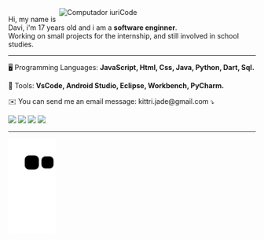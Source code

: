 <img src="https://raw.githubusercontent.com/MicaelliMedeiros/micaellimedeiros/master/image/computer-illustration.png" min-width="400px" max-width="400px" width="400px" align="right" alt="Computador iuriCode">

<p align="left"> 
  Hi, my name is Davi, i'm 17 years old and i am a <strong>software enginner</strong>.
  <br>
  Working on small projects for the internship, and still involved in school studies.
</p>
<hr>
<p align="left">
  🖥️ Programming Languages: <strong>JavaScript, Html, Css, Java, Python, Dart, Sql.</strong>
</p>

<p align="left">
  💼 Tools: <strong>VsCode, Android Studio, Eclipse, Workbench, PyCharm.</strong>
</p>

<p align="left">
  ✉️ You can send me an email message: kittri.jade@gmail.com ⤵️
</p>

<p align="left">
  <a href="mailto:kittri.jade@gmail.com" alt="Gmail">
  <img src="https://img.shields.io/badge/-Gmail-FF0000?style=flat-square&labelColor=FF0000&logo=gmail&logoColor=white&link=mailto:kittri.jade@gmail.com" /></a>

  <a href="https://www.linkedin.com/in/davi-ribeiro-09b000220/" alt="Linkedin">
  <img src="https://img.shields.io/badge/-Linkedin-0e76a8?style=flat-square&logo=Linkedin&logoColor=white&link=https://www.linkedin.com/in/davi-ribeiro-09b000220/" /></a>

  <a href="https://www.facebook.com/profile.php?id=100010020541511/" alt="Facebook">
  <img src="https://img.shields.io/badge/-Facebook-3b5998?style=flat-square&labelColor=3b5998&logo=facebook&logoColor=white&link=https://www.facebook.com/profile.php?id=100010020541511/"/></a>

  <a href="https://www.instagram.com/davi.rfa/" alt="Instagram">
  <img src="https://img.shields.io/badge/-Instagram-DF0174?style=flat-square&labelColor=DF0174&logo=instagram&logoColor=white&link=https://www.instagram.com/davi.rfa/"/></a>
</p>  

<hr>

![Snake animation](https://github.com/rafaballerini/rafaballerini/blob/output/github-contribution-grid-snake.svg)
 
